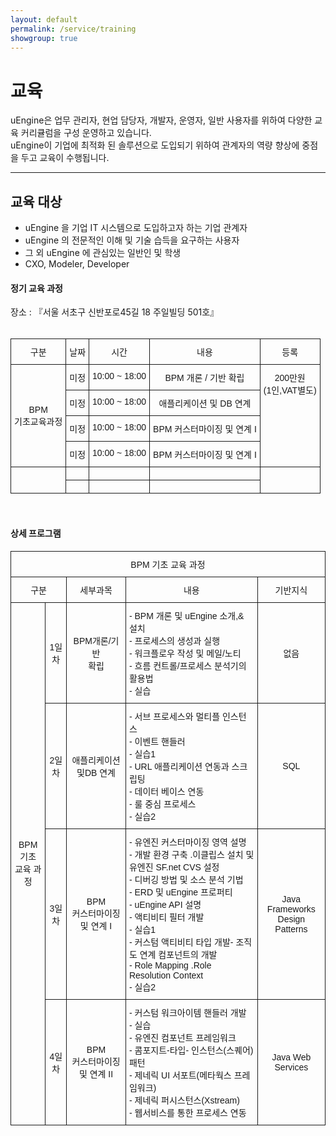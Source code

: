 ```yaml
---
layout: default
permalink: /service/training
showgroup: true
---
```


# 교육

uEngine은 업무 관리자, 현업 담당자, 개발자, 운영자, 일반 사용자를 위하여 다양한 교육 커리큘럼을 구성 운영하고 있습니다.   
uEngine이 기업에 최적화 된 솔루션으로 도입되기 위하여 관계자의 역량 향상에 중점을 두고 교육이 수행됩니다.  
   
---   
   
## 교육 대상

- uEngine 을 기업 IT 시스템으로 도입하고자 하는 기업 관계자
- uEngine 의 전문적인 이해 및 기술 습득을 요구하는 사용자
- 그 외 uEngine 에 관심있는 일반인 및 학생
- CXO, Modeler, Developer
    
#### 정기 교육 과정     

장소 : 『서울 서초구 신반포로45길 18 주일빌딩 501호』  
<br>
<style type="text/css">
.tg  {border-collapse:collapse;border-spacing:0;}
.tg td{font-family:Arial, sans-serif;font-size:14px;padding:10px 5px;border-style:solid;border-width:1px;overflow:hidden;word-break:normal;}
.tg th{font-family:Arial, sans-serif;font-size:14px;font-weight:normal;padding:10px 5px;border-style:solid;border-width:1px;overflow:hidden;word-break:normal;}
.tg .tg-s6z2{text-align:center}
.tg .tg-baqh{text-align:center;vertical-align:top}
</style>
<table class="tg">
  <tr>
    <th class="tg-baqh">구분</th>
    <th class="tg-baqh">날짜</th>
    <th class="tg-baqh">시간</th>
    <th class="tg-baqh">내용</th>
    <th class="tg-baqh">등록</th>
  </tr>
  <tr>
    <td class="tg-s6z2" rowspan="4">BPM <br>기초교육과정</td>
    <td class="tg-baqh">미정</td>
    <td class="tg-baqh">10:00 ~ 18:00</td>
    <td class="tg-baqh">BPM 개론 / 기반 확립</td>
    <td class="tg-baqh" rowspan="4">200만원<br>(1인,VAT별도)</td>
  </tr>
  <tr>
    <td class="tg-baqh">미정</td>
    <td class="tg-baqh">10:00 ~ 18:00</td>
    <td class="tg-baqh">애플리케이션 및 DB 연계</td>
  </tr>
  <tr>
    <td class="tg-baqh">미정</td>
    <td class="tg-baqh">10:00 ~ 18:00</td>
    <td class="tg-baqh">BPM 커스터마이징 및 연계 I</td>
  </tr>
  <tr>
    <td class="tg-baqh">미정</td>
    <td class="tg-baqh">10:00 ~ 18:00</td>
    <td class="tg-baqh">BPM 커스터마이징 및 연계 I</td>
  </tr>
  <tr>
    <td class="tg-baqh" rowspan="2"></td>
    <td class="tg-baqh"></td>
    <td class="tg-baqh"></td>
    <td class="tg-baqh"></td>
    <td class="tg-baqh" rowspan="2"></td>
  </tr>
  <tr>
    <td class="tg-baqh"></td>
    <td class="tg-baqh"></td>
    <td class="tg-baqh"></td>
  </tr>
</table>
<br>
  
#### 상세 프로그램

<style type="text/css">
.tg  {border-collapse:collapse;border-spacing:0;}
.tg td{font-family:Arial, sans-serif;font-size:14px;padding:10px 5px;border-style:solid;border-width:1px;overflow:hidden;word-break:normal;}
.tg th{font-family:Arial, sans-serif;font-size:14px;font-weight:normal;padding:10px 5px;border-style:solid;border-width:1px;overflow:hidden;word-break:normal;}
.tg .tg-s6z2{text-align:center}
.tg .tg-baqh{text-align:center;vertical-align:top}
</style>
<table class="tg">
  <tr>
    <th class="tg-s6z2" colspan="5">BPM 기초 교육 과정</th>
  </tr>
  <tr>
    <td class="tg-baqh" colspan="2">구분</td>
    <td class="tg-baqh">세부과목</td>
    <td class="tg-baqh">내용</td>
    <td class="tg-s6z2">기반지식</td>
  </tr>
  <tr>
    <td class="tg-s6z2" rowspan="4">BPM 기초<br>교육 과정</td>
    <td class="tg-s6z2">1일차</td>
    <td class="tg-s6z2">BPM개론/기반<br>확립</td>
    <td class="tg-031e">- BPM 개론 및 uEngine 소개,&amp; 설치<br>- 프로세스의 생성과 실행 <br>- 워크플로우 작성 및 메일/노티<br>- 흐름 컨트롤/프로세스 분석기의 활용법<br>- 실습</td>
    <td class="tg-s6z2">없음</td>
  </tr>
  <tr>
    <td class="tg-s6z2">2일차</td>
    <td class="tg-s6z2">애플리케이션 및DB 연계</td>
    <td class="tg-031e">- 서브 프로세스와 멀티플 인스턴스 <br>- 이벤트 핸들러 <br>- 실습1<br>- URL 애플리케이션 연동과 스크립팅 <br>- 데이터 베이스 연동 <br>- 룰 중심 프로세스<br>- 실습2</td>
    <td class="tg-s6z2">SQL</td>
  </tr>
  <tr>
    <td class="tg-s6z2">3일차</td>
    <td class="tg-s6z2">BPM <br>커스터마이징 및 연계 I</td>
    <td class="tg-031e">- 유엔진 커스터마이징 영역 설명<br>- 개발 환경 구축 .이클립스 설치 및 유엔진 SF.net CVS 설정<br>- 디버깅 방법 및 소스 분석 기법<br>- ERD 및 uEngine 프로퍼티<br>- uEngine API 설명<br>- 액티비티 필터 개발<br>- 실습1<br>- 커스텀 액티비티 타입 개발- 조직도 연계 컴포넌트의 개발<br>- Role Mapping .Role Resolution Context<br>- 실습2</td>
    <td class="tg-s6z2">Java Frameworks <br>Design Patterns</td>
  </tr>
  <tr>
    <td class="tg-s6z2">4일차</td>
    <td class="tg-s6z2">BPM <br>커스터마이징 및 연계 II</td>
    <td class="tg-031e">- 커스텀 워크아이템 핸들러 개발 <br>- 실습<br>- 유엔진 컴포넌트 프레임워크 <br>- 콤포지트-타입- 인스턴스(스퀘어) 패턴 <br>- 제네릭 UI 서포트(메타웍스 프레임워크)<br>- 제네릭 퍼시스턴스(Xstream) <br>- 웹서비스를 통한 프로세스 연동</td>
    <td class="tg-s6z2">Java Web Services</td>
  </tr>
</table>
